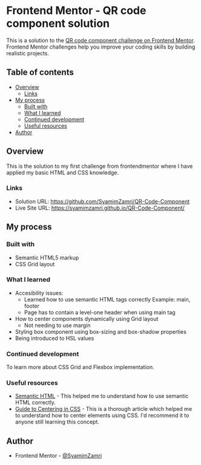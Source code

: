 # Frontend Mentor - QR code component solution

This is a solution to the [QR code component challenge on Frontend Mentor](https://www.frontendmentor.io/challenges/qr-code-component-iux_sIO_H). Frontend Mentor challenges help you improve your coding skills by building realistic projects. 

## Table of contents

- [Overview](#overview)
  - [Links](#links)
- [My process](#my-process)
  - [Built with](#built-with)
  - [What I learned](#what-i-learned)
  - [Continued development](#continued-development)
  - [Useful resources](#useful-resources)
- [Author](#author)

## Overview
This is the solution to my first challenge from frontendmentor where I have applied my basic HTML and CSS knowledge.


### Links

- Solution URL: https://github.com/SyamimZamri/QR-Code-Component
- Live Site URL: https://syamimzamri.github.io/QR-Code-Component/

## My process

### Built with

- Semantic HTML5 markup
- CSS Grid layout 


### What I learned

- Accesibility issues:
  - Learned how to use semantic HTML tags correctly
      Example: main, footer
  - Page has to contain a level-one header when using main tag
- How to center components dynamically using Grid layout
  - Not needing to use margin  
- Styling box component using box-sizing and box-shadow properties 
- Being introduced to HSL values 
  
  
### Continued development

To learn more about CSS Grid and Flexbox implementation.


### Useful resources

- [Semantic HTML](https://laylacodes.hashnode.dev/what-is-semantic-html) - This helped me to understand how to use semantic HTML correctly. 
- [Guide to Centering in CSS](https://moderncss.dev/resource-the-complete-guide-to-centering-in-css/) - This is a thorough article which helped me to understand how to center elements using CSS. I'd recommend it to anyone still learning this concept.


## Author

- Frontend Mentor - [@SyamimZamri](https://www.frontendmentor.io/profile/SyamimZamri)


